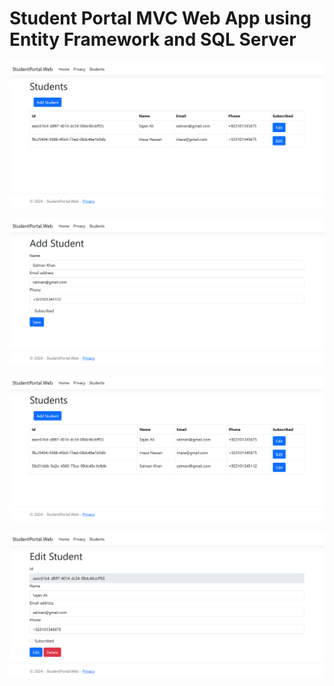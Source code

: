# Student Portal MVC Web App using Entity Framework and SQL Server

![Students Data Table](./StudentPortal.Web/image.png)

![Add Student](./StudentPortal.Web/image-1.png)

![Added Student Data Table](./StudentPortal.Web/image-2.png)

![Edit or Delete Student](./StudentPortal.Web/image-3.png)
